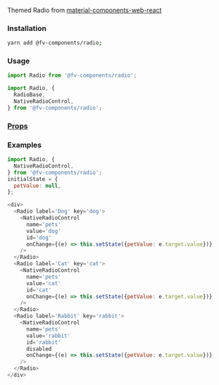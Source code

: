 Themed Radio from <a href="https://github.com/material-components/material-components-web-react/tree/master/packages/radio" target="_blank">material-components-web-react</a>

### Installation

```bash
yarn add @fv-components/radio;
```

### Usage

```js static
import Radio from '@fv-components/radio';
```

```js static
import Radio, {
  RadioBase,
  NativeRadioControl,
} from '@fv-components/radio';
```

### [Props](https://github.com/material-components/material-components-web-react/tree/master/packages/radio#props)

### Examples

```js
import Radio, {
  NativeRadioControl,
} from '@fv-components/radio';
initialState = {
  petValue: null,
};

<div>
  <Radio label='Dog' key='dog'>
    <NativeRadioControl
      name='pets'
      value='dog'
      id='dog'
      onChange={(e) => this.setState({petValue: e.target.value})}
    />
  </Radio>
  <Radio label='Cat' key='cat'>
    <NativeRadioControl
      name='pets'
      value='cat'
      id='cat'
      onChange={(e) => this.setState({petValue: e.target.value})}
    />
  </Radio>
  <Radio label='Rabbit' key='rabbit'>
    <NativeRadioControl
      name='pets'
      value='rabbit'
      id='rabbit'
      disabled
      onChange={(e) => this.setState({petValue: e.target.value})}
    />
  </Radio>
</div>
```
